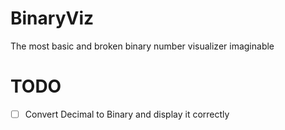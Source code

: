 # BinaryViz
The most basic and broken binary number visualizer imaginable

# TODO
- [ ] Convert Decimal to Binary and display it correctly
